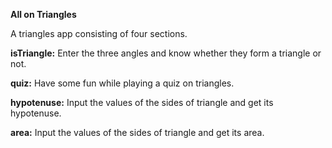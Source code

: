 **All on Triangles**

A triangles app consisting of four sections.

**isTriangle:** Enter the three angles and know whether they form a triangle or not.

**quiz:** Have some fun while playing a quiz on triangles.

**hypotenuse:** Input the values of the sides of triangle and get its hypotenuse.

**area:** Input the values of the sides of triangle and get its area.
